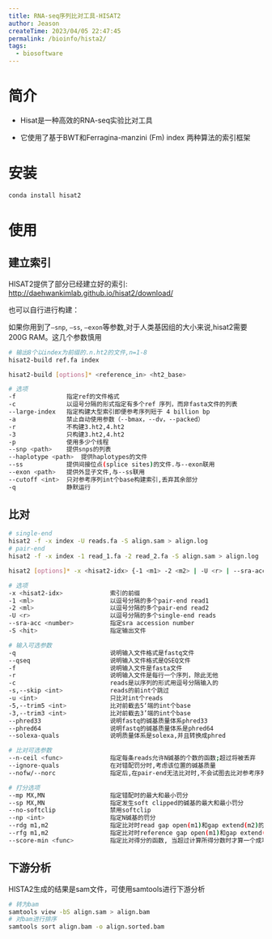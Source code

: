 ```yaml
---
title: RNA-seq序列比对工具-HISAT2
author: Jeason
createTime: 2023/04/05 22:47:45
permalink: /bioinfo/hista2/
tags:
  - biosoftware
---
```


# 简介

+ Hisat是一种高效的RNA-seq实验比对工具

+ 它使用了基于BWT和Ferragina-manzini (Fm) index 两种算法的索引框架

# 安装

```sh
conda install hisat2
```

# 使用

## 建立索引

HISAT2提供了部分已经建立好的索引: http://daehwankimlab.github.io/hisat2/download/

也可以自行进行构建：

如果你用到了`–snp`, `–ss`, `–exon`等参数,对于人类基因组的大小来说,hisat2需要200G RAM。这几个参数慎用

```sh
# 输出8个以index为前缀的.n.ht2的文件,n=1-8
hisat2-build ref.fa index

hisat2-build [options]* <reference_in> <ht2_base>

# 选项
-f 				指定ref的文件格式
-c 				以逗号分隔的形式指定有多个ref 序列，而非fasta文件的列表
--large-index	指定构建大型索引即便参考序列短于 4 billion bp
-a 				禁止自动使用参数（--bmax，--dv，--packed）
-r 				不构建3.ht2,4.ht2
-3 				只构建3.ht2,4.ht2
-p 				使用多少个线程
--snp <path>	提供snps的列表
--haplotype <path>	提供haplotypes的文件
--ss 			提供间接位点(splice sites)的文件.与--exon联用
--exon <path>	提供外显子文件,与--ss联用
--cutoff <int>  只对参考序列int个base构建索引,丢弃其余部分
-q 				静默运行
```

## 比对

```sh
# single-end
hisat2 -f -x index -U reads.fa -S align.sam > align.log
# pair-end
hisat2 -f -x index -1 read_1.fa -2 read_2.fa -S align.sam > align.log

hisat2 [options]* -x <hisat2-idx> {-1 <m1> -2 <m2> | -U <r> | --sra-acc <SRA accession number>} [-S <hit>]

# 选项
-x <hisat2-idx> 			索引的前缀
-1 <ml> 					以逗号分隔的多个pair-end read1
-2 <ml>						以逗号分隔的多个pair-end read2
-U <r>						以逗号分隔的多个single-end reads
--sra-acc <number>			指定sra accession number
-S <hit>					指定输出文件

# 输入可选参数
-q 							说明输入文件格式是fastq文件
--qseq 						说明输入文件格式是QSEQ文件
-f 							说明输入文件是fasta文件
-r 							说明输入文件是每行一个序列，除此无他
-c 							reads是以序列的形式用逗号分隔输入的
-s,--skip <int>				reads的前int个跳过
-u <int>					只比对int个reads
-5,--trim5 <int>			比对前截去5‘端的int个base
-3,--trim3 <int>			比对前截去3’端的int个base
--phred33					说明fastq的碱基质量体系phred33
--phred64 					说明fastq的碱基质量体系是phred64
--solexa-quals				说明质量体系是solexa,并且转换成phred

# 比对可选参数
--n-ceil <func>				指定每条reads允许N碱基的个数的函数;超过将被丢弃
--ignore-quals				在对错配罚分时,考虑该位置的碱基质量
--nofw/--norc 				指定后,在pair-end无法比对时,不会试图去比对参考序列的forward链(nofw)和reverse链(norc)

# 打分选项
--mp MX,MN 					指定错配时的最大和最小罚分
--sp MX,MN 					指定发生soft clipped的碱基的最大和最小罚分
--no-softclip 				禁用softclip
--np <int>					指定N碱基的罚分
--rdg m1,m2					指定比对时read gap open(m1)和gap extend(m2)的罚分
--rfg m1,m2 				指定比对时reference gap open(m1)和gap extend(m2)的罚分
--score-min <func>			指定比对得分的函数, 当超过计算所得分数时才算一个成功比对
```

## 下游分析

HISTA2生成的结果是sam文件，可使用samtools进行下游分析

```sh
# 转为bam
samtools view -bS align.sam > align.bam
# 对bam进行排序
samtools sort align.bam -o align.sorted.bam
```
